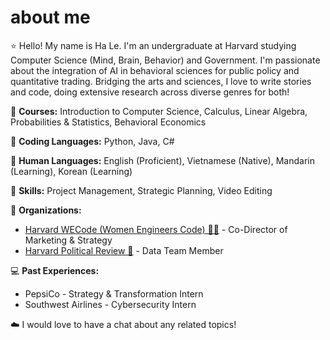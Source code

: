 # about me

⭐️ Hello! My name is Ha Le. I'm an undergraduate at Harvard studying Computer Science (Mind, Brain, Behavior) and Government. I'm passionate about the integration of AI in behavioral sciences for public policy and quantitative trading. Bridging the arts and sciences, I love to write stories and code, doing extensive research across diverse genres for both!

📖 **Courses:** Introduction to Computer Science, Calculus, Linear Algebra, Probabilities & Statistics, Behavioral Economics

👾 **Coding Languages:** Python, Java, C#

🎤 **Human Languages:** English (Proficient), Vietnamese (Native), Mandarin (Learning), Korean (Learning)

🌱 **Skills:** Project Management, Strategic Planning, Video Editing

🏫 **Organizations:**
- [Harvard WECode (Women Engineers Code) 👩‍💻](https://www.wecodeconference.com/) - Co-Director of Marketing & Strategy
- [Harvard Political Review 📰](https://theharvardpoliticalreview.com/gen-z-2024-election/) - Data Team Member
  
💻 **Past Experiences:**
- PepsiCo - Strategy & Transformation Intern
- Southwest Airlines - Cybersecurity Intern


☁️ I would love to have a chat about any related topics!
